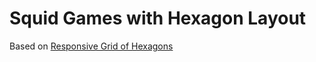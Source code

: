# Squid Games with Hexagon Layout

Based on [Responsive Grid of Hexagons](https://github.com/web-tiki/responsive-grid-of-hexagons)
